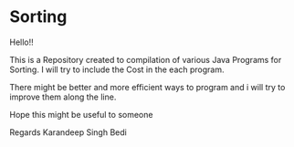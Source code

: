 # Sorting

Hello!!

This is a Repository created to compilation of various Java Programs for Sorting.
I will try to include the Cost in the each program. 

There might be better and more efficient ways to program and i will try to improve them along the line.

Hope this might be useful to someone

Regards
Karandeep Singh Bedi
